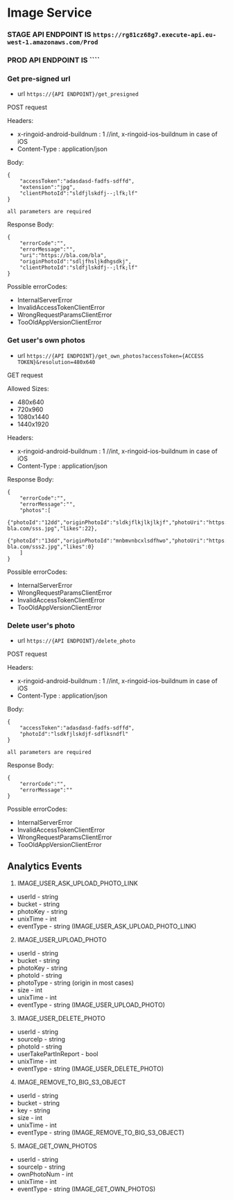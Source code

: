 # Image Service

### STAGE API ENDPOINT IS ``https://rg81cz68g7.execute-api.eu-west-1.amazonaws.com/Prod``
### PROD API ENDPOINT IS ````


### Get pre-signed url

* url ``https://{API ENDPOINT}/get_presigned``

POST request

Headers:

* x-ringoid-android-buildnum : 1       //int, x-ringoid-ios-buildnum in case of iOS
* Content-Type : application/json

Body:

    {
        "accessToken":"adasdasd-fadfs-sdffd",
        "extension":"jpg",
        "clientPhotoId":"sldfjlskdfj--;lfk;lf"
    }
    
    all parameters are required
    
 Response Body:
 
    {
        "errorCode":"",
        "errorMessage":"",
        "uri":"https://bla.com/bla",
        "originPhotoId":"sdljfhsljkdhgsdkj",
        "clientPhotoId":"sldfjlskdfj--;lfk;lf"
    }
    
Possible errorCodes:

* InternalServerError
* InvalidAccessTokenClientError
* WrongRequestParamsClientError
* TooOldAppVersionClientError

### Get user's own photos

* url ``https://{API ENDPOINT}/get_own_photos?accessToken={ACCESS TOKEN}&resolution=480x640``

GET request

Allowed Sizes:

* 480x640
* 720x960
* 1080x1440
* 1440x1920

Headers:

* x-ringoid-android-buildnum : 1       //int, x-ringoid-ios-buildnum in case of iOS
* Content-Type : application/json

 Response Body:
 
    {
        "errorCode":"",
        "errorMessage":"",
        "photos":[
            {"photoId":"12dd","originPhotoId":"sldkjflkjlkjlkjf","photoUri":"https://bla-bla.com/sss.jpg","likes":22},
            {"photoId":"13dd","originPhotoId":"mnbmvnbcxlsdfhwo","photoUri":"https://bla-bla.com/sss2.jpg","likes":0}
        ]
    }
    
Possible errorCodes:

* InternalServerError
* WrongRequestParamsClientError
* InvalidAccessTokenClientError
* TooOldAppVersionClientError

### Delete user's photo

* url ``https://{API ENDPOINT}/delete_photo``

POST request

Headers:

* x-ringoid-android-buildnum : 1       //int, x-ringoid-ios-buildnum in case of iOS
* Content-Type : application/json

Body:

    {
        "accessToken":"adasdasd-fadfs-sdffd",
        "photoId":"lsdkfjlskdjf-sdflksndfl"
    }
    
    all parameters are required
    
 Response Body:
 
    {
        "errorCode":"",
        "errorMessage":""
    }
    
Possible errorCodes:

* InternalServerError
* InvalidAccessTokenClientError
* WrongRequestParamsClientError
* TooOldAppVersionClientError


## Analytics Events

1. IMAGE_USER_ASK_UPLOAD_PHOTO_LINK

* userId - string
* bucket - string
* photoKey - string
* unixTime - int
* eventType - string (IMAGE_USER_ASK_UPLOAD_PHOTO_LINK)

2. IMAGE_USER_UPLOAD_PHOTO

* userId - string
* bucket - string
* photoKey - string
* photoId - string
* photoType - string (origin in most cases)
* size - int
* unixTime - int
* eventType - string (IMAGE_USER_UPLOAD_PHOTO)

3. IMAGE_USER_DELETE_PHOTO

* userId - string
* sourceIp - string
* photoId - string
* userTakePartInReport - bool
* unixTime - int
* eventType - string (IMAGE_USER_DELETE_PHOTO)

4. IMAGE_REMOVE_TO_BIG_S3_OBJECT

* userId - string
* bucket - string
* key - string
* size - int
* unixTime - int
* eventType - string (IMAGE_REMOVE_TO_BIG_S3_OBJECT)

5. IMAGE_GET_OWN_PHOTOS

* userId - string
* sourceIp - string
* ownPhotoNum - int
* unixTime - int
* eventType - string (IMAGE_GET_OWN_PHOTOS)
